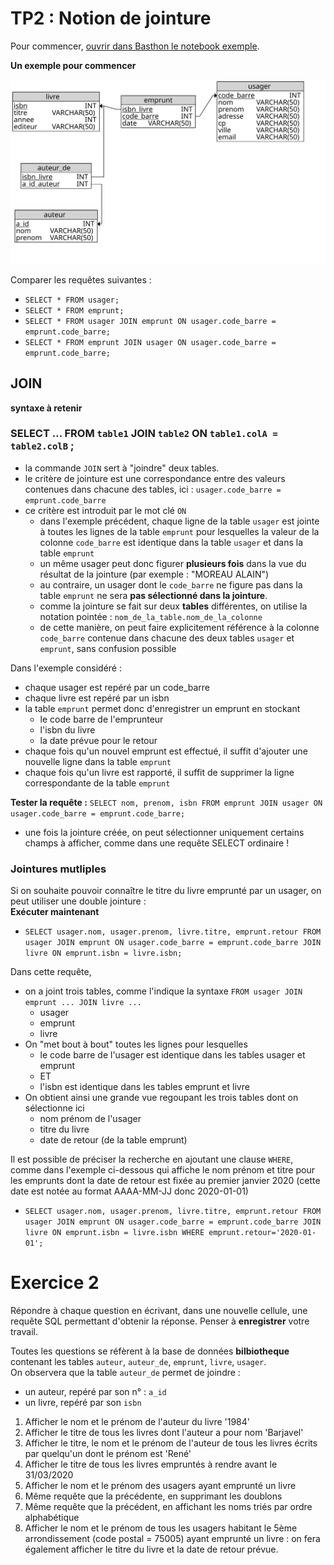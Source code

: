 # TP2 : Notion de jointure

Pour commencer, [ouvrir dans Basthon le notebook exemple](https://notebook.basthon.fr/?kernel=sql&from=https://raw.githubusercontent.com/thfruchart/tnsi/main/03/exemple.ipynb&module=https://raw.githubusercontent.com/thfruchart/tnsi/main/03/livres.sql).

**Un exemple pour commencer**

![structure](BIBLI-tables.svg)

Comparer les requêtes suivantes : 
* `SELECT * FROM usager;`
* `SELECT * FROM emprunt;`
* `SELECT * FROM usager JOIN emprunt ON usager.code_barre = emprunt.code_barre;`
* `SELECT * FROM emprunt JOIN usager ON usager.code_barre = emprunt.code_barre;`

## JOIN

**syntaxe à retenir**
### SELECT ... FROM `table1` JOIN `table2` ON `table1.colA = table2.colB` ;

* la commande `JOIN` sert à "joindre" deux tables.
* le critère de jointure est une correspondance entre des valeurs contenues dans chacune des tables, ici : `usager.code_barre = emprunt.code_barre`
* ce critère est introduit par le mot clé `ON`
   * dans l'exemple précédent, chaque ligne de la table `usager` est jointe à toutes les lignes de la table `emprunt` pour lesquelles la valeur de la colonne `code_barre` est identique dans la table `usager` et dans la table `emprunt`
   * un même usager peut donc figurer **plusieurs fois** dans la vue du résultat de la jointure (par exemple : "MOREAU 	ALAIN")
   * au contraire, un usager dont le `code_barre` ne figure pas dans la table  `emprunt` ne sera **pas sélectionné dans la jointure**.
   * comme la jointure se fait sur deux **tables** différentes, on utilise la notation pointée : `nom_de_la_table.nom_de_la_colonne`
   * de cette manière, on peut faire explicitement référence à la colonne  `code_barre` contenue dans chacune des deux tables `usager` et `emprunt`, sans confusion possible


Dans l'exemple considéré : 
* chaque usager est repéré par un code_barre
* chaque livre est repéré par un isbn
* la table `emprunt` permet donc d'enregistrer un emprunt en stockant
   * le code barre de l'emprunteur
   * l'isbn du livre
   * la date prévue pour le retour
* chaque fois qu'un nouvel emprunt est effectué, il suffit d'ajouter une nouvelle ligne dans la table `emprunt`
*  chaque fois qu'un livre est rapporté, il suffit de supprimer  la  ligne correspondante de la table `emprunt`

**Tester la requête :**
`SELECT nom, prenom, isbn FROM emprunt JOIN usager ON usager.code_barre = emprunt.code_barre;`  
* une fois la jointure créée, on peut sélectionner uniquement certains champs à afficher, comme dans une requête SELECT ordinaire !

### Jointures mutliples
Si on souhaite pouvoir connaître le titre du livre emprunté par un usager, on peut utiliser une double jointure :  
**Exécuter maintenant**
* `SELECT usager.nom, usager.prenom, livre.titre, emprunt.retour FROM usager JOIN emprunt ON usager.code_barre = emprunt.code_barre JOIN livre ON emprunt.isbn = livre.isbn;`

Dans cette requête, 
* on a joint trois tables, comme l'indique la syntaxe `FROM usager JOIN emprunt ... JOIN livre ...`
   * usager
   * emprunt
   * livre
* On "met bout à bout" toutes les lignes pour lesquelles 
   * le code barre de l'usager est identique dans les tables usager et emprunt
   * ET
   * l'isbn est identique dans les tables emprunt et livre
* On obtient ainsi une grande vue regoupant les trois tables dont on sélectionne ici 
   * nom prénom  de l'usager
   * titre du livre
   * date de retour (de la table emprunt)

Il est possible de préciser la recherche en ajoutant une clause `WHERE`, comme dans l'exemple ci-dessous qui affiche le nom prénom et titre pour les emprunts dont la date de retour est fixée au premier janvier 2020 (cette date est notée au format AAAA-MM-JJ donc 2020-01-01)
* `SELECT usager.nom, usager.prenom, livre.titre, emprunt.retour FROM usager JOIN emprunt ON usager.code_barre = emprunt.code_barre JOIN livre ON emprunt.isbn = livre.isbn WHERE emprunt.retour='2020-01-01';`

# Exercice 2
Répondre à chaque question en écrivant, dans une nouvelle cellule, une requête SQL permettant d'obtenir la réponse. Penser à **enregistrer** votre travail.

Toutes les questions se réfèrent à la base de données **bilbiotheque** contenant les tables `auteur`, `auteur_de`, `emprunt`, `livre`, `usager`.  
On observera que la table `auteur_de` permet de joindre :
* un auteur, repéré par son n° :  `a_id`
* un livre, repéré par son `isbn`

1. Afficher le nom et le prénom de l'auteur du livre '1984'
2. Afficher le titre de tous les livres dont l'auteur a pour nom 'Barjavel'
3. Afficher le titre, le nom et le prénom de l'auteur de tous les livres écrits par quelqu'un dont le prénom est 'René'
4. Afficher le titre de tous les livres empruntés à rendre avant le 31/03/2020
5. Afficher le nom et le prénom des usagers ayant emprunté un livre
6. Même requête que la précédente, en supprimant les doublons
7. Même requête que la précédent, en affichant les noms triés par ordre alphabétique 
8. Afficher le nom et le prénom de tous les usagers habitant le 5ème arrondissement (code postal = 75005) ayant emprunté un livre : on fera également afficher le titre du livre et la date de retour prévue. 
